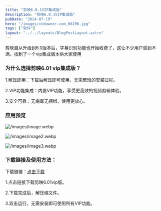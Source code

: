 ```yaml
---
title: "剪映6.0.1VIP集成版"
description: "剪映6.0.1VIP集成版"
pubDate: "2024-07-19"
hero: "/images/xtdowner.com_66196.jpg"
tags: ["软件"]
layout: "../../layouts/BlogPostLayout.astro"
---
```


剪映自从升级到6.0版本后，字幕识别功能也开始收费了，这让不少用户感到不满。找到了一个vip集成版本供大家使用


### 为什么选择剪映6.01 vip集成版？

1.解压即用：下载后解压即可使用，无需繁琐的安装过程。

2.VIP功能集成：内置VIP功能，享受更高效的视频剪辑体验。

3.安全可靠：无病毒无捆绑，使用更放心。

### 应用预览

![/images/image.webp](/images/jianying1.png)

![/images/image2.webp](/images/jianying2.png)

![/images/image3.webp](/images/jianying3.png)

### 下载链接及使用方法：

下载链接：[点击下载](https://file.xiaobaoku.cc/剪映6.01绿色精简免安装VIP集成版.rar)

1.点击链接下载剪映6.01vip版。

2.下载完成后，解压缩文件。

3.双击运行，无需安装即可使用所有VIP功能。

